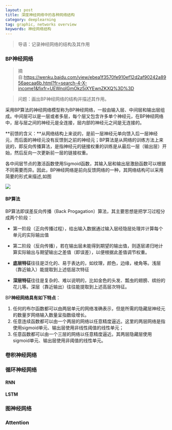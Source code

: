 ```yaml
---
layout: post
title: 深度神经网络中的各种网络结构
category: deeplearning
tag: graphic, networks overview
keywords: 神经网络结构
---
```


> 导语：记录神经网络的结构及其作用

### BP神经网络

> 摘自:https://wenku.baidu.com/view/ebea1f3570fe910ef12d2af90242a8956aecaa6b.html?fr=search-4-X-income1&fixfr=UEWnoIGmOkz5iXYEwnZKXQ%3D%3D

> 问题：画出BP神经网络的结构并描述其作用。

采用BP算法的神经网络模型称为BP神经网络，一般由输入层、中间层和输出层组成。中间层可以是一层或者多层，每个层又包含许多单个神经元，在BP神经网络中，层与层之间的神经元是全连接，层内部的神经元之间是无连接的。

**前馈的含义：**从网络结构上来说的，是前一层神经元单向馈入后一层神经元，而后面的神经元没有反馈到之前的神经元；BP算法是从网络的训练方法上来说的，即反向传播算法，是指神经元的链接权重的训练是从最后一层（输出层）开始，然后反向一次更新前一层的链接权重。

各中间层节点的激活函数使用Sigmoid函数，其输入层和输出层激励函数可以根据不同需要而异。因此，BP神经网络是前向反馈网络的一种，其网络结构可以采用简要的形式来描述,如图

![](https://winterwindwang.github.io/assets/img/BP_network.png)

#### BP算法

BP算法即误差反向传播（Back Progagation）算法，其主要思想是把学习过程分成两个阶段：

+ 第一阶段（正向传播过程），给出输入数据通过输入层经隐层处理并计算每个单元的实际输出值
+ 第二阶段（反向传播），若在输出层未能得到期望的输出值，则逐层递归地计算实际输出与期望输出之差值（即误差），以便根据此差值调节权重。



+ **底层特征**往往是泛化的、易于表达的，如纹理，颜色，边缘，棱角等。浅层（靠近输入）能提取到上述低层次特征
+ **深层特征**往往是复杂的、难以说明的，比如金色的头发、瓢虫的翅膀、缤纷的花儿等。深层（靠近输出）往往能提取到上述高层次特征。

BP**神经网络具有如下特点**：

1. 任何的布尔函数都可以由两层单元的网络准确表示，但是所需的隐藏层神经元的数量岁网络输入数量呈指数级增长。
2. 任意连续函数都可以由一个两层的网络以任意精度逼近。这里的两层网络是指使用sigmoid单元、输出层使用非线性阈值的线性单元；
3. 任意函数都可以由一个三层的网络以任意精度逼近。其两层隐藏层使用sigmoid单元、输出层使用非阈值的线性单元。

### 卷积神经网络



### 循环神经网络

#### RNN



#### LSTM



### 图神经网络



### Attention





